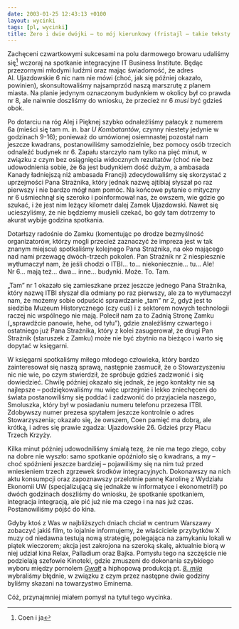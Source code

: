 ```yaml
---
date: 2003-01-25 12:43:13 +0100
layout: wycinki
tags: [pl, wycinki]
title: Zero i dwie dwójki – to mój kierunkowy (fristajl – takie teksty zapodawać „z głowy”)
---
```


Zachęceni czwartkowymi sukcesami na polu darmowego browaru udaliśmy się[^1] wczoraj na spotkanie integracyjne IT Business Institute. Będąc przezornymi młodymi ludźmi oraz mając świadomość, że adres Al. Ujazdowskie 6 nic nam nie mówi (choć, jak się później okazało, powinien), skonsultowaliśmy najsamprzód naszą marszrutę z planem miasta. Na planie jedynym oznaczonym budynkiem w okolicy był co prawda nr 8, ale naiwnie doszliśmy do wniosku, że przecież nr 6 _musi_ być gdzieś obok.

Po dotarciu na róg Alej i Pięknej szybko odnaleźliśmy pałacyk z numerem  6a (mieści się tam m. in. bar <cite>U Kombatantów</cite>, czynny niestety jedynie w godzinach 9-16); ponieważ do umówionej osiemnastej pozostał nam jeszcze kwadrans, postanowiliśmy samodzielnie, bez pomocy osób trzecich odnaleźć budynek nr 6. Zapału starczyło nam tylko na pięć minut, w związku z czym bez osiągnięcia widocznych rezultatów (choć nie bez udowodnienia sobie, że 6a jest budynkiem dość dużym, a ambasada Kanady ładniejszą niż ambasada Francji) zdecydowaliśmy się skorzystać z uprzejmości Pana Strażnika, który jednak nazwę ajtibiaj słyszał po raz pierwszy i nie bardzo mógł nam pomóc. Na końcowe pytanie o mityczny nr 6 uśmiechnął się szeroko i poinformował nas, że owszem, wie gdzie go szukać, i że jest nim leżący kilometr dalej Zamek Ujazdowski. Nawet się ucieszyliśmy, że nie będziemy musieli czekać, bo gdy tam dotrzemy to akurat wybije godzina spotkania.

Dotarłszy radośnie do Zamku (komentując po drodze bezmyślność organizatorów, którzy mogli przecież zaznaczyć że impreza jest w tak znanym miejscu) spotkaliśmy kolejnego Pana Strażnika, na oko mającego nad nami przewagę dwóch-trzech pokoleń. Pan Strażnik nr 2 niespiesznie wytłumaczył nam, że jeśli chodzi o ITBI… to… niekoniecznie… tu… Ale! Nr 6… mają też… dwa… inne… budynki. Może. To. Tam.

„Tam” nr 1 okazało się zamieszkane przez jeszcze jednego Pana Strażnika, który nazwę ITBI słyszał dla odmiany po raz pierwszy, ale za to wytłumaczył nam, że możemy sobie odpuścić sprawdzanie „tam” nr 2, gdyż jest to siedziba Muzeum Historycznego (czy cuś) i z sektorem nowych technologii raczej nic wspólnego nie mają. Polecił nam za to Zadnią Stronę Zamku („sprawdźcie panowie, hehe, od tyłu”), gdzie znaleźliśmy czwartego i ostatniego już Pana Strażnika, który z kolei zasugerował, że drugi Pan Strażnik (staruszek z Zamku) może nie być zbytnio na bieżąco i warto się dopytać w księgarni.

W księgarni spotkaliśmy miłego młodego człowieka, który bardzo zainteresował się naszą sprawą, następnie zasmucił, że o Stowarzyszeniu nic nie wie, po czym stwierdził, że spróbuje gdzieś zadzwonić i się dowiedzieć. Chwilę później okazało się jednak, że jego kontakty nie są najlepsze – podziękowaliśmy mu więc uprzejmie i lekko zniechęceni do świata postanowiliśmy się poddać i zadzwonić do przyjaciela naszego, Smoluszka, który był w posiadaniu numeru telefonu przezesa ITBI. Zdobywszy numer prezesa spytałem jeszcze kontrolnie o adres Stowarzyszenia; okazało się, że owszem, Coen pamięć ma dobrą, ale krótką, i adres się prawie zgadza: Ujazdowskie 26. Gdzieś przy Placu Trzech Krzyży.

Kilka minut później udowodniliśmy śmiałą tezę, że nie ma tego złego, coby na dobre nie wyszło: samo spotkanie opóźnioło się o kwadrans, a my – choć spóźnieni jeszcze bardziej – pojawiliśmy się na nim tuż przed wniesieniem trzech zgrzewek środków integracyjnych. Dokonawszy na nich aktu konsumpcji oraz zapoznawszy przelotnie pannę Karolinę z Wydziału Ekonomii UW (specjalizującą się jednakże w informatyce i ekonometrii!) po dwóch godzinach doszliśmy do wniosku, że spotkanie spotkaniem, integracja integracją, ale pić już nie ma czego i na nas już czas. Postanowiliśmy pójść do kina.

Gdyby ktoś z Was w najbliższych dniach chciał w centrum Warszawy zobaczyć jakiś film, to lojalnie informujemy, że właściciele przybytków X muzy od niedawna testują nową strategię, polegająca na zamykaniu lokali w piątek wieczorem; akcja jest zakrojona na szeroką skalę, aktualnie biorą w niej udział kina Relax, Palladium oraz Bajka. Pomysłu tego na szczęście nie podzielają szefowie Kinoteki, gdzie zmuszeni do dokonania szybkiego wyboru między pornolem <cite>[Gwałt](http://imdb.com/Title?0249380 '„Baise-moi” na imdb.com')</cite> a hiphopową produkcją pt. <cite>[8. mila](http://imdb.com/Title?0298203 'If the streets had a voice, this would be the story they’d tell')</cite> wybraliśmy błędnie, w związku z czym przez następne dwie godziny byliśmy skazani na towarzystwo Eminema.

Cóż, przynajmniej miałem pomysł na tytuł tego wycinka.

[^1]: Coen i ja
